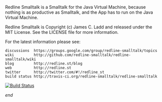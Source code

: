 
Redline Smalltalk is a Smalltalk for the Java Virtual Machine, because nothing is as
productive as Smalltalk, and the App has to run on the Java Virtual Machine.

Redline Smalltalk is Copyright (c) James C. Ladd and released under the MIT License.
See the LICENSE file for more information.

For the latest information please see:

    discussions  https://groups.google.com/group/redline-smalltalk/topics
    wiki         http://github.com/redline-smalltalk/redline-smalltalk/wiki
    blog         http://redline.st/blog
    web          http://redline.st
    twitter      http://twitter.com/#!/redline_st
    build status http://travis-ci.org/redline-smalltalk/redline-smalltalk

[![Build Status](https://secure.travis-ci.org/redline-smalltalk/redline-smalltalk.png?branch=master)](http://travis-ci.org/redline-smalltalk/redline-smalltalk)

*end*

